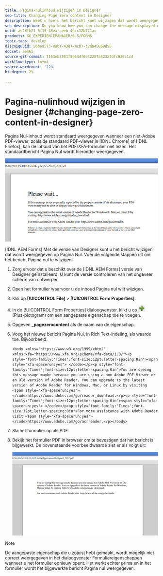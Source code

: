 ```yaml
---
title: Pagina-nulinhoud wijzigen in Designer
seo-title: Changing Page Zero content in Designer
description: Weet u hoe u het bericht kunt wijzigen dat wordt weergegeven op Pagina Nul van een XFA-PDF wanneer u het weergeeft in een niet-Adobe PDF-viewer?
seo-description: Do you know how you can change the message displayed on Page Zero of an XFA PDF when viewing it in a non-Adobe PDF viewer?
uuid: ac23fb21-3f15-48ea-aeeb-4ecc12b771ac
products: SG_EXPERIENCEMANAGER/6.5/FORMS
topic-tags: develop
discoiquuid: 56b6a573-8aba-43e7-acb7-c2da45869d95
docset: aem65
source-git-commit: 7163eb2551f5e644f6d42287a523a7dfc626c1c4
workflow-type: tm+mt
source-wordcount: '228'
ht-degree: 2%

---
```



# Pagina-nulinhoud wijzigen in Designer {#changing-page-zero-content-in-designer}

Pagina Nul-inhoud wordt standaard weergegeven wanneer een niet-Adobe PDF-viewer, zoals de standaard PDF-viewer in [!DNL Chrome] of [!DNL Firefox], kan de inhoud van het PDF/XFA-formulier niet lezen. Het standaardbericht Pagina Nul wordt hieronder weergegeven.

![defaultPage0message](assets/defaultpage0message.png)

[!DNL AEM Forms] Met de versie van Designer kunt u het bericht wijzigen dat wordt weergegeven op Pagina Nul. Voer de volgende stappen uit om het bericht Pagina nul te wijzigen:

1. Zorg ervoor dat u beschikt over de [!DNL AEM Forms] versie van Designer geïnstalleerd. U kunt de versie controleren van het ongeveer scherm van ontwerper.

1. Open het formulier waarvoor u de inhoud Pagina nul wilt wijzigen.

1. Klik op **[!UICONTROL File]** > **[!UICONTROL Form Properties]**.

1. In de [!UICONTROL Form Properties] dialoogvenster, klikt u op ![plus](assets/plus.png) (Plus-pictogram) om een aangepaste eigenschap toe te voegen.

1. Opgeven **_pagezerocontent** als de naam van de eigenschap.
1. Voeg het nieuwe bericht Pagina Nul, in Rich Text-indeling, als waarde toe. Bijvoorbeeld:


   `<body xmlns="https://www.w3.org/1999/xhtml" xmlns:xfa="https://www.xfa.org/schema/xfa-data/1.0/"><p style="font-family:'Times';font-size:12pt;letter-spacing:0in"><span style="xfa-spacerun:yes"> </code></p><p style="font-family:'Times';font-size:12pt;letter-spacing:0in">You are seeing this message maybe because you are using a non Adobe PDF Viewer or an Old version of Adobe Reader. You can upgrade to the latest version of Adobe Reader for Windows, Mac, or Linux by visiting <span style="xfa-spacerun:yes"> </code>https://www.adobe.com/go/reader_download.</p><p style="font-family:'Times';font-size:12pt;letter-spacing:0in"><span style="xfa-spacerun:yes"> </code></p><p style="font-family:'Times';font-size:12pt;letter-spacing:0in">For more assistance with Adobe Reader visit <span style="xfa-spacerun:yes"> </code>https://www.adobe.com/go/acrreader.</p></body>`

1. Sla het formulier op als PDF.

1. Bekijk het formulier PDF in browser om te bevestigen dat het bericht is bijgewerkt. De bovenstaande voorbeeldwaarde ziet er als volgt uit:

   ![gewijzigd bericht](assets/changedmessage.png)

>[!NOTE]
>
>De aangepaste eigenschap die u zojuist hebt gemaakt, wordt mogelijk niet correct weergegeven in het dialoogvenster Formuliereigenschappen wanneer u het formulier opnieuw opent. Het werkt echter prima en in het formulier wordt het bijgewerkte bericht Pagina nul weergegeven.
